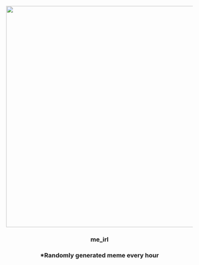 <p align="center">
        <img src="https://i.redd.it/3winv78wiaz81.png" width="600" height="600">
        </p>
        <h3 align="center">me_irl</h3>
        <h3 align="center">*Randomly generated meme every hour</h3>
    